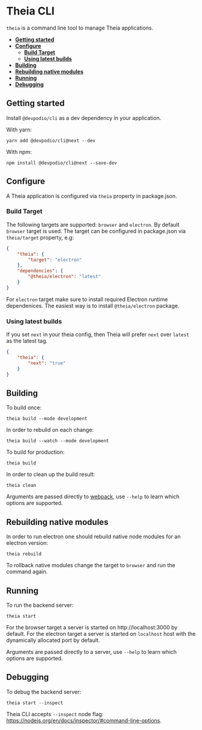 # Theia CLI

`theia` is a command line tool to manage Theia applications.

- [**Getting started**](#getting-started)
- [**Configure**](#configure)
  - [**Build Target**](#build-target)
  - [**Using latest builds**](#using-latest-builds)
- [**Building**](#building)
- [**Rebuilding native modules**](#rebuilding-native-modules)
- [**Running**](#running)
- [**Debugging**](#debugging)

## Getting started

Install `@devpodio/cli` as a dev dependency in your application.

With yarn:

    yarn add @devpodio/cli@next --dev

With npm:

    npm install @devpodio/cli@next --save-dev

## Configure

A Theia application is configured via `theia` property in package.json.

### Build Target

The following targets are supported: `browser` and `electron`. By default `browser` target is used.
The target can be configured in package.json via `theia/target` property, e.g:

```json
{
    "theia": {
        "target": "electron"
    },
    "dependencies": {
        "@theia/electron": "latest"
    }
}
```

For `electron` target make sure to install required Electron runtime dependenices. The easiest way is to install `@theia/electron` package.

### Using latest builds

If you set `next` in your theia config, then Theia will prefer `next` over `latest` as the latest tag.

```json
{
    "theia": {
        "next": "true"
    }
}
```

## Building

To build once:

    theia build --mode development

In order to rebuild on each change:

    theia build --watch --mode development

To build for production:

    theia build

In order to clean up the build result:

    theia clean

Arguments are passed directly to [webpack](https://webpack.js.org/), use `--help` to learn which options are supported.

## Rebuilding native modules

In order to run electron one should rebuild native node modules for an electron version:

    theia rebuild

To rollback native modules change the target to `browser` and run the command again.

## Running

To run the backend server:

    theia start

For the browser target a server is started on http://localhost:3000 by default.
For the electron target a server is started on `localhost` host with the dynamically allocated port by default.

Arguments are passed directly to a server, use `--help` to learn which options are supported.

## Debugging

To debug the backend server:

    theia start --inspect

Theia CLI accepts `--inspect` node flag: https://nodejs.org/en/docs/inspector/#command-line-options.
